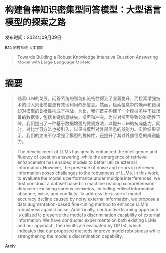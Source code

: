 # 构建鲁棒知识密集型问答模型：大型语言模型的探索之路

发布时间：2024年09月09日

`RAG` `问答系统` `人工智能`

> Towards Building a Robust Knowledge Intensive Question Answering Model with Large Language Models

# 摘要

> 随着LLM的发展，问答系统的智能和流畅性得到了显著提升，而检索增强技术的引入则让模型更有效地利用外部信息。然而，检索信息中的噪声和错误却对模型的鲁棒性构成了挑战。为此，我们首先构建了一个模拟多种干扰场景的数据集，包括关键信息缺失、噪声和冲突。为应对噪声导致的准确性下降，我们提出了一种基于数据增强的微调方法，以提升LLM的抗噪能力。同时，对比学习方法也被引入，以保持模型对外部信息的辨别力。实验结果显示，我们的方法不仅增强了模型的鲁棒性，还提升了其对外部信息的辨别能力。

> The development of LLMs has greatly enhanced the intelligence and fluency of question answering, while the emergence of retrieval enhancement has enabled models to better utilize external information. However, the presence of noise and errors in retrieved information poses challenges to the robustness of LLMs. In this work, to evaluate the model's performance under multiple interferences, we first construct a dataset based on machine reading comprehension datasets simulating various scenarios, including critical information absence, noise, and conflicts. To address the issue of model accuracy decline caused by noisy external information, we propose a data augmentation-based fine-tuning method to enhance LLM's robustness against noise. Additionally, contrastive learning approach is utilized to preserve the model's discrimination capability of external information. We have conducted experiments on both existing LLMs and our approach, the results are evaluated by GPT-4, which indicates that our proposed methods improve model robustness while strengthening the model's discrimination capability.

[Arxiv](https://arxiv.org/abs/2409.05385)